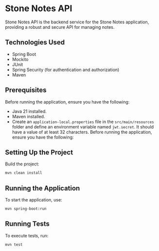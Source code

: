 # Stone Notes API

Stone Notes API is the backend service for the Stone Notes application, providing a robust and secure API for managing notes.

## Technologies Used
- Spring Boot
- Mockito
- JUnit
- Spring Security (for authentication and authorization)
- Maven

## Prerequisites
Before running the application, ensure you have the following:
- Java 21 installed.
- Maven installed.
- Create an `application-local.properties` file in the `src/main/resources` folder and define an environment variable named `jwt.secret`. It should have a value of at least 32 characters.
  Before running the application, ensure you have the following:

## Setting Up the Project
Build the project:
   ```sh
   mvn clean install
   ```

## Running the Application
To start the application, use:
```sh
mvn spring-boot:run
```

## Running Tests
To execute tests, run:
```sh
mvn test
```